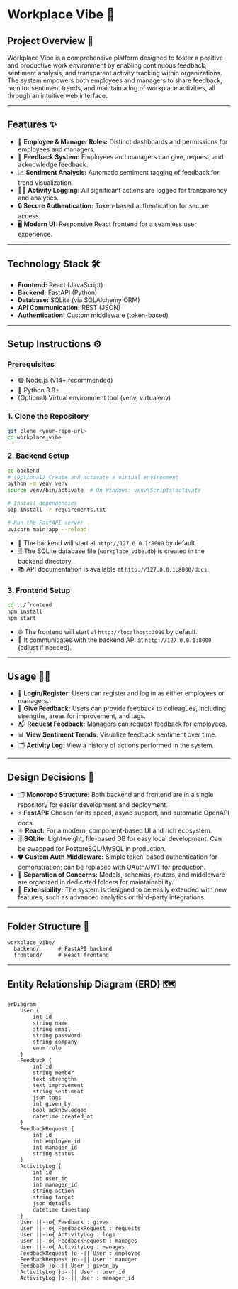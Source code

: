 # Workplace Vibe 🚀

## Project Overview 📝
Workplace Vibe is a comprehensive platform designed to foster a positive and productive work environment by enabling continuous feedback, sentiment analysis, and transparent activity tracking within organizations. The system empowers both employees and managers to share feedback, monitor sentiment trends, and maintain a log of workplace activities, all through an intuitive web interface.

---

## Features ✨
- 👥 **Employee & Manager Roles:** Distinct dashboards and permissions for employees and managers.
- 💬 **Feedback System:** Employees and managers can give, request, and acknowledge feedback.
- 📈 **Sentiment Analysis:** Automatic sentiment tagging of feedback for trend visualization.
- 🕵️‍♂️ **Activity Logging:** All significant actions are logged for transparency and analytics.
- 🔒 **Secure Authentication:** Token-based authentication for secure access.
- 🖥️ **Modern UI:** Responsive React frontend for a seamless user experience.

---

## Technology Stack 🛠️
- **Frontend:** React (JavaScript)
- **Backend:** FastAPI (Python)
- **Database:** SQLite (via SQLAlchemy ORM)
- **API Communication:** REST (JSON)
- **Authentication:** Custom middleware (token-based)

---

## Setup Instructions ⚙️

### Prerequisites
- 🟢 Node.js (v14+ recommended)
- 🐍 Python 3.8+
- (Optional) Virtual environment tool (venv, virtualenv)

### 1. Clone the Repository
```sh
git clone <your-repo-url>
cd workplace_vibe
```

### 2. Backend Setup

```sh
cd backend
# (Optional) Create and activate a virtual environment
python -m venv venv
source venv/bin/activate  # On Windows: venv\Scripts\activate

# Install dependencies
pip install -r requirements.txt

# Run the FastAPI server
uvicorn main:app --reload
```
- 🚀 The backend will start at `http://127.0.0.1:8000` by default.
- 🗄️ The SQLite database file (`workplace_vibe.db`) is created in the backend directory.
- 📚 API documentation is available at `http://127.0.0.1:8000/docs`.

### 3. Frontend Setup

```sh
cd ../frontend
npm install
npm start
```
- 🌐 The frontend will start at `http://localhost:3000` by default.
- 🔗 It communicates with the backend API at `http://127.0.0.1:8000` (adjust if needed).

---

## Usage 🧑‍💻
- 🔑 **Login/Register:** Users can register and log in as either employees or managers.
- 📝 **Give Feedback:** Users can provide feedback to colleagues, including strengths, areas for improvement, and tags.
- 📬 **Request Feedback:** Managers can request feedback for employees.
- 📊 **View Sentiment Trends:** Visualize feedback sentiment over time.
- 🗂️ **Activity Log:** View a history of actions performed in the system.

---

## Design Decisions 🧠
- 🗂️ **Monorepo Structure:** Both backend and frontend are in a single repository for easier development and deployment.
- ⚡ **FastAPI:** Chosen for its speed, async support, and automatic OpenAPI docs.
- ⚛️ **React:** For a modern, component-based UI and rich ecosystem.
- 🗄️ **SQLite:** Lightweight, file-based DB for easy local development. Can be swapped for PostgreSQL/MySQL in production.
- 🛡️ **Custom Auth Middleware:** Simple token-based authentication for demonstration; can be replaced with OAuth/JWT for production.
- 🧩 **Separation of Concerns:** Models, schemas, routers, and middleware are organized in dedicated folders for maintainability.
- 🚀 **Extensibility:** The system is designed to be easily extended with new features, such as advanced analytics or third-party integrations.

---

## Folder Structure 📁
```
workplace_vibe/
  backend/      # FastAPI backend
  frontend/     # React frontend
```

---

## Entity Relationship Diagram (ERD) 🗺️

```mermaid
erDiagram
    User {
        int id
        string name
        string email
        string password
        string company
        enum role
    }
    Feedback {
        int id
        string member
        text strengths
        text improvement
        string sentiment
        json tags
        int given_by
        bool acknowledged
        datetime created_at
    }
    FeedbackRequest {
        int id
        int employee_id
        int manager_id
        string status
    }
    ActivityLog {
        int id
        int user_id
        int manager_id
        string action
        string target
        json details
        datetime timestamp
    }
    User ||--o{ Feedback : gives
    User ||--o{ FeedbackRequest : requests
    User ||--o{ ActivityLog : logs
    User ||--o{ FeedbackRequest : manages
    User ||--o{ ActivityLog : manages
    FeedbackRequest }o--|| User : employee
    FeedbackRequest }o--|| User : manager
    Feedback }o--|| User : given_by
    ActivityLog }o--|| User : user_id
    ActivityLog }o--|| User : manager_id
```